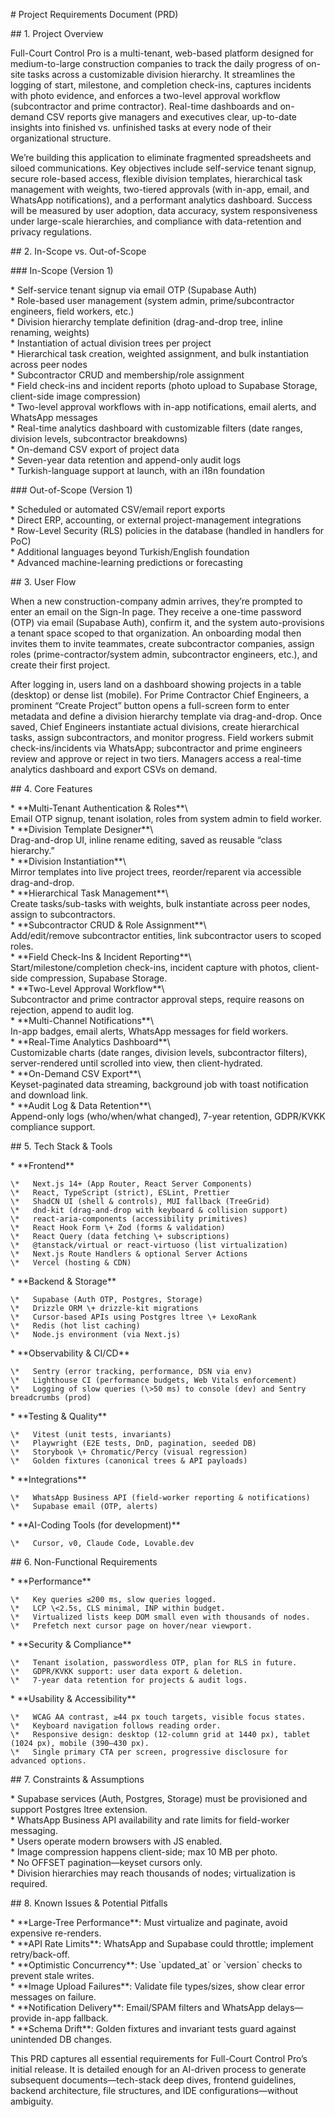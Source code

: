 \# Project Requirements Document (PRD)

\#\# 1\. Project Overview

Full-Court Control Pro is a multi-tenant, web-based platform designed for medium-to-large construction companies to track the daily progress of on-site tasks across a customizable division hierarchy. It streamlines the logging of start, milestone, and completion check-ins, captures incidents with photo evidence, and enforces a two-level approval workflow (subcontractor and prime contractor). Real-time dashboards and on-demand CSV reports give managers and executives clear, up-to-date insights into finished vs. unfinished tasks at every node of their organizational structure.

We’re building this application to eliminate fragmented spreadsheets and siloed communications. Key objectives include self-service tenant signup, secure role-based access, flexible division templates, hierarchical task management with weights, two-tiered approvals (with in-app, email, and WhatsApp notifications), and a performant analytics dashboard. Success will be measured by user adoption, data accuracy, system responsiveness under large-scale hierarchies, and compliance with data-retention and privacy regulations.

\#\# 2\. In-Scope vs. Out-of-Scope

\#\#\# In-Scope (Version 1\)

\* Self-service tenant signup via email OTP (Supabase Auth)  
\* Role-based user management (system admin, prime/subcontractor engineers, field workers, etc.)  
\* Division hierarchy template definition (drag-and-drop tree, inline renaming, weights)  
\* Instantiation of actual division trees per project  
\* Hierarchical task creation, weighted assignment, and bulk instantiation across peer nodes  
\* Subcontractor CRUD and membership/role assignment  
\* Field check-ins and incident reports (photo upload to Supabase Storage, client-side image compression)  
\* Two-level approval workflows with in-app notifications, email alerts, and WhatsApp messages  
\* Real-time analytics dashboard with customizable filters (date ranges, division levels, subcontractor breakdowns)  
\* On-demand CSV export of project data  
\* Seven-year data retention and append-only audit logs  
\* Turkish-language support at launch, with an i18n foundation

\#\#\# Out-of-Scope (Version 1\)

\* Scheduled or automated CSV/email report exports  
\* Direct ERP, accounting, or external project-management integrations  
\* Row-Level Security (RLS) policies in the database (handled in handlers for PoC)  
\* Additional languages beyond Turkish/English foundation  
\* Advanced machine-learning predictions or forecasting

\#\# 3\. User Flow

When a new construction-company admin arrives, they’re prompted to enter an email on the Sign-In page. They receive a one-time password (OTP) via email (Supabase Auth), confirm it, and the system auto-provisions a tenant space scoped to that organization. An onboarding modal then invites them to invite teammates, create subcontractor companies, assign roles (prime-contractor/system admin, subcontractor engineers, etc.), and create their first project.

After logging in, users land on a dashboard showing projects in a table (desktop) or dense list (mobile). For Prime Contractor Chief Engineers, a prominent “Create Project” button opens a full-screen form to enter metadata and define a division hierarchy template via drag-and-drop. Once saved, Chief Engineers instantiate actual divisions, create hierarchical tasks, assign subcontractors, and monitor progress. Field workers submit check-ins/incidents via WhatsApp; subcontractor and prime engineers review and approve or reject in two tiers. Managers access a real-time analytics dashboard and export CSVs on demand.

\#\# 4\. Core Features

\* \*\*Multi-Tenant Authentication & Roles\*\*\\  
 Email OTP signup, tenant isolation, roles from system admin to field worker.  
\* \*\*Division Template Designer\*\*\\  
 Drag-and-drop UI, inline rename editing, saved as reusable “class hierarchy.”  
\* \*\*Division Instantiation\*\*\\  
 Mirror templates into live project trees, reorder/reparent via accessible drag-and-drop.  
\* \*\*Hierarchical Task Management\*\*\\  
 Create tasks/sub-tasks with weights, bulk instantiate across peer nodes, assign to subcontractors.  
\* \*\*Subcontractor CRUD & Role Assignment\*\*\\  
 Add/edit/remove subcontractor entities, link subcontractor users to scoped roles.  
\* \*\*Field Check-Ins & Incident Reporting\*\*\\  
 Start/milestone/completion check-ins, incident capture with photos, client-side compression, Supabase Storage.  
\* \*\*Two-Level Approval Workflow\*\*\\  
 Subcontractor and prime contractor approval steps, require reasons on rejection, append to audit log.  
\* \*\*Multi-Channel Notifications\*\*\\  
 In-app badges, email alerts, WhatsApp messages for field workers.  
\* \*\*Real-Time Analytics Dashboard\*\*\\  
 Customizable charts (date ranges, division levels, subcontractor filters), server-rendered until scrolled into view, then client-hydrated.  
\* \*\*On-Demand CSV Export\*\*\\  
 Keyset-paginated data streaming, background job with toast notification and download link.  
\* \*\*Audit Log & Data Retention\*\*\\  
 Append-only logs (who/when/what changed), 7-year retention, GDPR/KVKK compliance support.

\#\# 5\. Tech Stack & Tools

\* \*\*Frontend\*\*

    \*   Next.js 14+ (App Router, React Server Components)
    \*   React, TypeScript (strict), ESLint, Prettier
    \*   ShadCN UI (shell & controls), MUI fallback (TreeGrid)
    \*   dnd-kit (drag-and-drop with keyboard & collision support)
    \*   react-aria-components (accessibility primitives)
    \*   React Hook Form \+ Zod (forms & validation)
    \*   React Query (data fetching \+ subscriptions)
    \*   @tanstack/virtual or react-virtuoso (list virtualization)
    \*   Next.js Route Handlers & optional Server Actions
    \*   Vercel (hosting & CDN)

\* \*\*Backend & Storage\*\*

    \*   Supabase (Auth OTP, Postgres, Storage)
    \*   Drizzle ORM \+ drizzle-kit migrations
    \*   Cursor-based APIs using Postgres ltree \+ LexoRank
    \*   Redis (hot list caching)
    \*   Node.js environment (via Next.js)

\* \*\*Observability & CI/CD\*\*

    \*   Sentry (error tracking, performance, DSN via env)
    \*   Lighthouse CI (performance budgets, Web Vitals enforcement)
    \*   Logging of slow queries (\>50 ms) to console (dev) and Sentry breadcrumbs (prod)

\* \*\*Testing & Quality\*\*

    \*   Vitest (unit tests, invariants)
    \*   Playwright (E2E tests, DnD, pagination, seeded DB)
    \*   Storybook \+ Chromatic/Percy (visual regression)
    \*   Golden fixtures (canonical trees & API payloads)

\* \*\*Integrations\*\*

    \*   WhatsApp Business API (field-worker reporting & notifications)
    \*   Supabase email (OTP, alerts)

\* \*\*AI-Coding Tools (for development)\*\*

    \*   Cursor, v0, Claude Code, Lovable.dev

\#\# 6\. Non-Functional Requirements

\* \*\*Performance\*\*

    \*   Key queries ≤200 ms, slow queries logged.
    \*   LCP \<2.5s, CLS minimal, INP within budget.
    \*   Virtualized lists keep DOM small even with thousands of nodes.
    \*   Prefetch next cursor page on hover/near viewport.

\* \*\*Security & Compliance\*\*

    \*   Tenant isolation, passwordless OTP, plan for RLS in future.
    \*   GDPR/KVKK support: user data export & deletion.
    \*   7-year data retention for projects & audit logs.

\* \*\*Usability & Accessibility\*\*

    \*   WCAG AA contrast, ≥44 px touch targets, visible focus states.
    \*   Keyboard navigation follows reading order.
    \*   Responsive design: desktop (12-column grid at 1440 px), tablet (1024 px), mobile (390–430 px).
    \*   Single primary CTA per screen, progressive disclosure for advanced options.

\#\# 7\. Constraints & Assumptions

\* Supabase services (Auth, Postgres, Storage) must be provisioned and support Postgres ltree extension.  
\* WhatsApp Business API availability and rate limits for field-worker messaging.  
\* Users operate modern browsers with JS enabled.  
\* Image compression happens client-side; max 10 MB per photo.  
\* No OFFSET pagination—keyset cursors only.  
\* Division hierarchies may reach thousands of nodes; virtualization is required.

\#\# 8\. Known Issues & Potential Pitfalls

\* \*\*Large-Tree Performance\*\*: Must virtualize and paginate, avoid expensive re-renders.  
\* \*\*API Rate Limits\*\*: WhatsApp and Supabase could throttle; implement retry/back-off.  
\* \*\*Optimistic Concurrency\*\*: Use \`updated_at\` or \`version\` checks to prevent stale writes.  
\* \*\*Image Upload Failures\*\*: Validate file types/sizes, show clear error messages on failure.  
\* \*\*Notification Delivery\*\*: Email/SPAM filters and WhatsApp delays—provide in-app fallback.  
\* \*\*Schema Drift\*\*: Golden fixtures and invariant tests guard against unintended DB changes.

This PRD captures all essential requirements for Full-Court Control Pro’s initial release. It is detailed enough for an AI-driven process to generate subsequent documents—tech-stack deep dives, frontend guidelines, backend architecture, file structures, and IDE configurations—without ambiguity.
